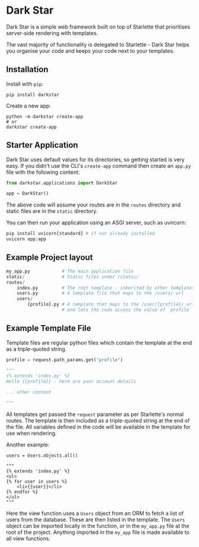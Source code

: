 # Dark Star

Dark Star is a simple web framework built on top of Starlette that prioritises
server-side rendering with templates.

The vast majority of functionality is delegated to Starlette - Dark Star helps
you organise your code and keeps your code next to your templates.

## Installation

Install with `pip`:

```
pip install darkstar
```

Create a new app:

```
python -m darkstar create-app
# or
darkstar create-app
```


## Starter Application

Dark Star uses default values for its directories, so getting started is very
easy. If you didn't use the CLI's `create-app` command then create an `app.py`
file with the following content:

```python
from darkstar.applications import DarkStar

app = DarkStar()
```

The above code will assume your routes are in the `routes` directory and static
files are in the `static` directory.

You can then run your application using an ASGI server, such as uvircorn:

```python
pip install uvicorn[standard] # if not already installed
uvicorn app:app
```


## Example Project layout

```python
my_app.py            # The main application file
static/              # Static files under /static/
routes/
    index.py         # The root template - inherited by other templates
    users.py         # A template file that maps to the /users/ url
    users/
        {profile}.py # A template that maps to the /user/{profile}/ url
                     # and lets the code access the value of `profile`
```
## Example Template File

Template files are regular python files which contain the template at the end as a triple-quoted string.

```python
profile = request.path_params.get("profile")

"""
{% extends 'index.py' %}
Hello {{profile}} - here are your account details

... other content

"""
```

All templates get passed the `request` parameter as per Starlette's normal
routes. The template is then included as a triple-quoted string at the end of
the file. All variables defined in the code will be available in the template
for use when rendering.

Another example:

    users = Users.objects.all()

    """
    {% extends 'index.py' %}
    <ul>
    {% for user in users %}
        <li>{{user}}</li>
    {% endfor %}
    </ul>
    """


Here the view function uses a `Users` object from an ORM to fetch a list of
users from the database. These are then listed in the template. The `Users`
object can be imported locally in the function, or in the `my_app.py` file at
the root of the project. Anything imported in the `my_app` file is made
available to all view functions.
